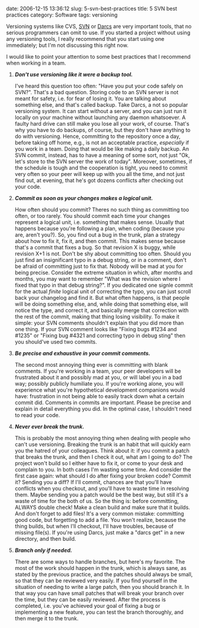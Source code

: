 date: 2006-12-15 13:36:12
slug: 5-svn-best-practices
title: 5 SVN best practices
category: Software
tags: versioning

Versioning systems like CVS, [SVN](/posts/2007/02/please-drop-svn/) or
[Darcs](/posts/2006/12/darcs-the-source-code-management-system-of-the-future/)
are very important tools, that no serious programmers can omit to use. If you
started a project without using any versioning tools, I really recommend that
you start using one immediately; but I'm not discussing this right now.

I would like to point your attention to some best practices that I recommend
when working in a team.

 1. _**Don't use versioning like it were a backup tool.**_

    I've heard this question too often: "Have you put your code safely on
    SVN?".  That's a bad question. Storing code to an SVN server is not meant
    for safety, i.e. for fear of losing it. You are talking about something
    else, and that's called backup. Take Darcs, a not so popular versioning
    system. It can start without a server, and you can just run it
    locally on your machine without launching any daemon whatsoever. A
    faulty hard drive can still make you lose all your work, of course.
    That's why you have to do backups, of course, but they don't have
    anything to do with versioning. Hence, committing to the repository
    once a day, before taking off home, e.g., is not an acceptable
    practice, _especially_ if you work in a team. Doing that would be
    like making a daily backup. An SVN commit, instead, has to have a
    meaning of some sort, not just "Ok, let's store to the SVN server
    the work of today". Moreover, sometimes, if the schedule is tough
    and the cooperation is tight, you need to commit very often so your
    peer will keep up with you all the time, and not just find out, at
    evening, that he's got dozens conflicts after checking out your
    code.

 2. _**Commit as soon as your changes makes a logical  unit.**_

    How often should you commit? Theres no such thing as committing too often,
    or too rarely. You should commit each time your changes represent a logical
    unit, i.e. something that makes sense. Usually that happens because you're
    following a plan, when coding (because you are, aren't you?). So, you find
    out a bug in the trunk, plan a strategy about how to fix it, fix it, and
    then commit. This makes sense because that's a commit that fixes a bug. So
    that revision X is buggy, while revision X+1 is not. Don't be shy about
    committing too often.  Should you just find an insignificant typo in a
    debug string, or in a comment, don't be afraid of committing just to fix
    that. Nobody will be mad at you for being precise. Consider the extreme
    situation in which, after months and months, you may want to remember "What
    was the revision where I fixed that typo in that debug string?". If you
    dedicated one signle commit for the actual _finite_ logical unit of
    correcting the typo, you can just scroll back your changelog and find it.
    But what often happens, is that people will be doing something else, and,
    while doing that something else, will notice the type, and correct it, and
    basically merge that correction with the rest of the commit, making
    that thing losing visibility. To make it simple: your SVN comments
    shouldn't explain that you did more than one thing. If your SVN comment
    looks like "Fixing bugs #1234 and #1235" or "Fixing bug #4321 and
    correcting typo in debug sting" then you should've used two commits.

 3. _**Be precise and exhaustive in your commit comments.**_

    The second most annoying thing ever is committing with blank comments. If
    you're working in a team, your peer developers will be frustrated about it
    and possibly mad at you, or will label you in a bad way; possibly publicly
    humiliate you. If you're working alone, you will experience what you're
    hypothetical development companions would have: frustration in not being
    able to easily track down what a certain commit did. Comments in commits
    are important. Please be precise and explain in detail everything you did.
    In the optimal case, I shouldn't need to read your code.

 4. _**Never ever break the trunk.**_

    This is probably the most annoying thing when dealing with people who can't
    use versioning. Breaking the trunk is an habit that will quickly earn you
    the hatred of your colleagues. Think about it: if you commit a patch that
    breaks the trunk, and then I check it out, what am I going to do? The
    project won't build so I either have to fix it, or come to your desk and
    complain to you. In both cases I'm wasting some time. And consider the
    first case again: what should I do after fixing your broken code? Commit
    it? Sending you a diff? If I'll commit, chances are that you'll have
    conflicts when you checkout, and you'll have to waste time in resolving
    them. Maybe sending you a patch would be the best way, but still it's a
    waste of time for the both of us. So the thing is: before committing,
    ALWAYS double check! Make a clean build and make sure that it builds. And
    don't forget to add files! It's a very common mistake: committing good
    code, but forgetting to add a file. You won't realize, because the thing
    builds, but when I'll checkout, I'll have troubles, because of missing
    file(s). If you're using Darcs, just make a "darcs get" in a new directory,
    and then build.

 5. _**Branch only if needed.**_

    There are some ways to handle branches, but here's my favorite. The most of
    the work should happen in the trunk, which is always sane, as stated by the
    previous practice, and the patches should always be small, so that they can
    be reviewed very easily. If you find yourself in the situation of needing
    to write a large patch, then you should branch it. In that way you can have
    small patches that will break your branch over the time, but they can be
    easily reviewed. After the process is completed, i.e. you've achieved your
    goal of fixing a bug or implementing a new feature, you can test the branch
    thoroughly, and then merge it to the trunk.
